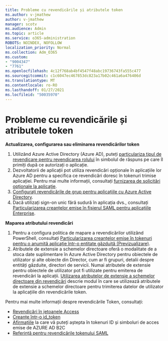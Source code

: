 ```yaml
---
title: Probleme cu revendicările și atributele token
ms.author: v-jmathew
author: v-jmathew
manager: scotv
ms.audience: Admin
ms.topic: article
ms.service: o365-administration
ROBOTS: NOINDEX, NOFOLLOW
localization_priority: Normal
ms.collection: Adm_O365
ms.custom:
- "9004347"
- "7761"
ms.openlocfilehash: 4c12f768ab4bf4547f48abc19736743fa555c477
ms.sourcegitcommit: c1c6047ec467853dc823a17b02c461a6a476406d
ms.translationtype: MT
ms.contentlocale: ro-RO
ms.lasthandoff: 01/27/2021
ms.locfileid: "50035970"
---
```

# <a name="issues-with-token-claims-and-attributes"></a>Probleme cu revendicările și atributele token

**Actualizarea, configurarea sau eliminarea revendicărilor token**

1. Utilizând Azure Active Directory (Azure AD), puteți [particulariza tipul de revendicare pentru revendicarea rolului](https://docs.microsoft.com/azure/active-directory/develop/active-directory-enterprise-app-role-management) în simbolul de răspuns pe care îl primiți după ce autorizați o aplicație.
2. Dezvoltatorii de aplicații pot utiliza revendicări opționale în aplicațiile lor Azure AD pentru a specifica ce revendicări doresc în tokenuri trimise aplicației. Pentru mai multe informații, consultați [furnizarea de solicitări opționale la aplicație](https://docs.microsoft.com/azure/active-directory/develop/active-directory-optional-claims).
3. [Configurați revendicările de grup pentru aplicațiile cu Azure Active Directory](https://docs.microsoft.com/azure/active-directory/hybrid/how-to-connect-fed-group-claims).
4. Dacă utilizați sign-on unic fără sudură în aplicația dvs., consultați [Particularizarea creanțelor emise în fișierul SAML pentru aplicațiile Enterprise](https://docs.microsoft.com/azure/active-directory/develop/active-directory-saml-claims-customization).

**Maparea atributului revendicări**

1. Pentru a configura politica de mapare a revendicărilor utilizând PowerShell, consultați [Particularizarea creanțelor emise în tokenuri pentru o anumită aplicație într-o entitate găzduită (Previzualizare)](https://docs.microsoft.com/azure/active-directory/develop/active-directory-claims-mapping).
2. Atributele de extensie a schemelor directoare oferă o modalitate de a stoca date suplimentare în Azure Active Directory pentru obiectele de utilizator și alte obiecte din Director, cum ar fi grupuri, detalii despre entități găzduite, directori de servicii. Numai atributele de extensie pentru obiectele de utilizator pot fi utilizate pentru emiterea de revendicări la aplicații. [Utilizarea atributelor de extensie a schemelor directoare din revendicări](https://docs.microsoft.com/azure/active-directory/develop/active-directory-schema-extensions) descrie modul în care se utilizează atributele de extensie a schemelor directoare pentru trimiterea datelor de utilizator la aplicațiile din revendicările token.

Pentru mai multe informații despre revendicările Token, consultați:

- [Revendicări în jetoanele Access](https://docs.microsoft.com/azure/active-directory/develop/access-tokens#claims-in-access-tokens)
- [Creanțe într-o id_token](https://docs.microsoft.com/azure/active-directory/develop/id-tokens#claims-in-an-id_token)
- [Afirmațiile](https://docs.microsoft.com/azure/active-directory-b2c/tokens-overview#claims) la care vă puteți aștepta în tokenuri ID și simboluri de acces emise de AZURE AD B2C
- [Referință pentru revendicările tokenului SAML](https://docs.microsoft.com/azure/active-directory/develop/reference-saml-tokens)

